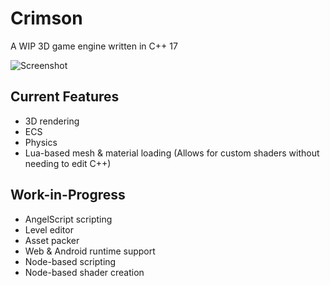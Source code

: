# Crimson
A WIP 3D game engine written in C++ 17

![Screenshot](https://raw.githubusercontent.com/georgelam6/Crimson/master/Screenshots/01.png)

## Current Features
 - 3D rendering
 - ECS
 - Physics
 - Lua-based mesh & material loading (Allows for custom shaders without needing to edit C++)

## Work-in-Progress
 - AngelScript scripting
 - Level editor
 - Asset packer
 - Web & Android runtime support
 - Node-based scripting
 - Node-based shader creation
